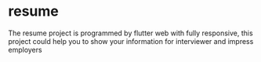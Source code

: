 # resume
The resume project is programmed by flutter web with fully responsive, this project could help you to show your information for interviewer and impress employers 
